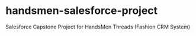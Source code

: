 # handsmen-salesforce-project
Salesforce Capstone Project for HandsMen Threads (Fashion CRM System)
